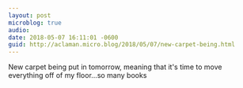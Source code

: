 ```yaml
---
layout: post
microblog: true
audio: 
date: 2018-05-07 16:11:01 -0600
guid: http://aclaman.micro.blog/2018/05/07/new-carpet-being.html
---
```

New carpet being put in tomorrow, meaning that it's time to move everything off of my floor…so many books
